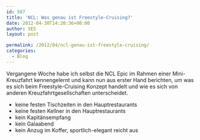 ```yaml
---
id: 587
title: 'NCL: Was genau ist Freestyle-Cruising?'
date: 2012-04-30T14:20:36+00:00
author: SES
layout: post

permalink: /2012/04/ncl-genau-ist-freestyle-cruising/
categories:
  - Blog
---
```

Vergangene Woche habe ich selbst die NCL Epic im Rahmen einer Mini-Kreuzfahrt kennengelernt und kann nun aus erster Hand berichten, um was es sich beim Freestyle-Cruising Konzept handelt und wie es sich von anderen Kreuzfahrtgesellschaften unterscheidet.

  * keine festen Tischzeiten in den Hauptrestaurants
  * keine festen Kellner in den Hauptrestaurants
  * kein Kapitänsempfang
  * kein Galaabend
  * kein Anzug im Koffer, sportlich-elegant reicht aus

